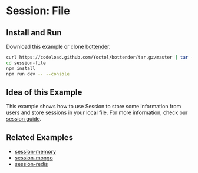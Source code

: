 # Session: File

## Install and Run

Download this example or clone [bottender](https://github.com/Yoctol/bottender).

```sh
curl https://codeload.github.com/Yoctol/bottender/tar.gz/master | tar -xz --strip=2 bottender-master/examples/session-file
cd session-file
npm install
npm run dev -- --console
```

## Idea of this Example

This example shows how to use Session to store some information from users and
store sessions in your local file. For more information, check our
[session guide](https://bottender.js.org/docs/the-basics-session).

## Related Examples

- [session-memory](../session-memory)
- [session-mongo](../session-mongo)
- [session-redis](../session-redis)
